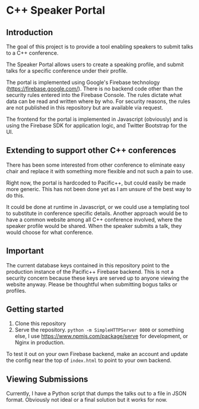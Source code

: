# C++ Speaker Portal

## Introduction

The goal of this project is to provide a tool enabling speakers to submit talks to a C++ conference.

The Speaker Portal allows users to create a speaking profile, and submit talks for a specific conference under their
profile.

The portal is implemented using Google's Firebase technology (https://firebase.google.com/). There is no backend code
other than the security rules entered into the Firebase Console. The rules dictate what data can be read and written
where by who. For security reasons, the rules are not published in this repository but are available via request.

The frontend for the portal is implemented in Javascript (obviously) and is using the Firebase SDK for application logic,
and Twitter Bootstrap for the UI.

## Extending to support other C++ conferences

There has been some interested from other conference to eliminate easy chair and replace it with something more flexible
and not such a pain to use.

Right now, the portal is hardcoded to Pacific++, but could easily be made more generic. This has not been done yet as
I am unsure of the best way to do this.

It could be done at runtime in Javascript, or we could use a templating tool to substitute in conference specific details.
Another approach would be to have a common website among all C++ conference involved, where the speaker profile would be
shared. When the speaker submits a talk, they would choose for what conference.

## Important

The current database keys contained in this repository point to the production instance of the Pacific++ Firebase backend.
This is not a security concern because these keys are served up to anyone viewing the website anyway. Please be
thoughtful when submitting bogus talks or profiles.

## Getting started

1. Clone this repository
2. Serve the repository. `python -m SimpleHTTPServer 8000` or something else, I use https://www.npmjs.com/package/serve
for development, or Nginx in production.

To test it out on your own Firebase backend, make an account and update the config near the top of `index.html` to point
to your own backend.

## Viewing Submissions

Currently, I have a Python script that dumps the talks out to a file in JSON format. Obviously not ideal or a final
solution but it works for now.









